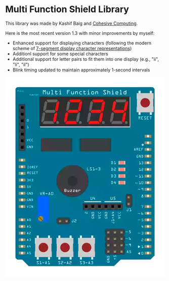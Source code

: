 # Multi Function Shield Library

This library was made by Kashif Baig and [Cohesive Computing](https://www.cohesivecomputing.co.uk/hackatronics/arduino-multi-function-shield/).

Here is the most recent version 1.3 with minor improvements by myself:

- Enhanced support for displaying characters (following the modern scheme of [7-segment display character representations](https://en.wikipedia.org/wiki/Seven-segment_display_character_representations))
- Additionl support for some special characters
- Additional support for letter pairs to fit them into one display (e.g., "ii", "li", "il")
- Blink timing updated to maintain approximately 1-second intervals

![Multi Function Shield](mfs-scheme.png)
